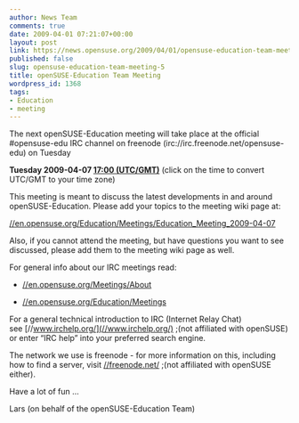 ```yaml
---
author: News Team
comments: true
date: 2009-04-01 07:21:07+00:00
layout: post
link: https://news.opensuse.org/2009/04/01/opensuse-education-team-meeting-5/
published: false
slug: opensuse-education-team-meeting-5
title: openSUSE-Education Team Meeting
wordpress_id: 1368
tags:
- Education
- meeting
---
```


The next openSUSE-Education meeting will take place at the official #opensuse-edu IRC channel on freenode (irc://irc.freenode.net/opensuse-edu) on Tuesday


**Tuesday 2009-04-07 [17:00 (UTC/GMT)](//www.worldtimeserver.com/convert_time_in_UTC.aspx?y=2009&mo=04&d=07&h=17&mn=0)**
(click on the time to convert UTC/GMT to your time zone)


This meeting is meant to discuss the latest developments in and around openSUSE-Education. Please add your topics to the meeting wiki page at:


[//en.opensuse.org/Education/Meetings/Education_Meeting_2009-04-07](//en.opensuse.org/Education/Meetings/Education_Meeting_2009-04-07)


Also, if you cannot attend the meeting, but have questions you want to see discussed, please add them to the meeting wiki page as well.

For general info about our IRC meetings read:



	
  * [//en.opensuse.org/Meetings/About](//en.opensuse.org/Meetings/About)

	
  * [//en.opensuse.org/Education/Meetings](//en.opensuse.org/Education/Meetings)


For a general technical introduction to IRC (Internet Relay Chat) see [//www.irchelp.org/](//www.irchelp.org/) ;(not affiliated with openSUSE) or enter “IRC help” into your preferred search engine.

The network we use is freenode - for more information on this, including how to find a server, visit [//freenode.net/](//freenode.net/) ;(not affiliated with openSUSE either).

Have a lot of fun …

Lars (on behalf of the openSUSE-Education Team)
